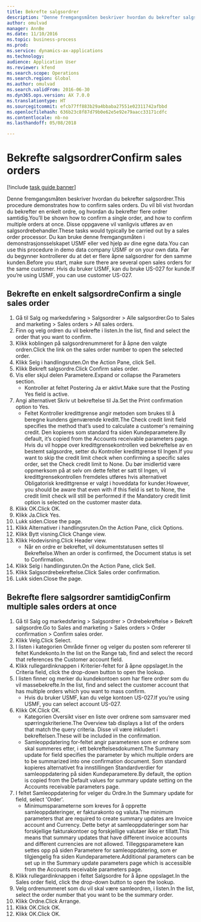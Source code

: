 ```yaml
--- 
title: Bekrefte salgsordrer
description: "Denne fremgangsmåten beskriver hvordan du bekrefter salgsordrer."
author: omulvad
manager: AnnBe
ms.date: 11/10/2016
ms.topic: business-process
ms.prod: 
ms.service: dynamics-ax-applications
ms.technology: 
audience: Application User
ms.reviewer: kfend
ms.search.scope: Operations
ms.search.region: Global
ms.author: omulvad
ms.search.validFrom: 2016-06-30
ms.dyn365.ops.version: AX 7.0.0
ms.translationtype: HT
ms.sourcegitcommit: efcb77ff883b29a4bbaba27551e02311742afbbd
ms.openlocfilehash: 636b23c8f87d79b0e62e5e92e79aacc33171cdfc
ms.contentlocale: nb-no
ms.lasthandoff: 05/08/2018

---
```

# <a name="confirm-sales-orders"></a><span data-ttu-id="4e6d5-103">Bekrefte salgsordrer</span><span class="sxs-lookup"><span data-stu-id="4e6d5-103">Confirm sales orders</span></span>

[!include [task guide banner](../../includes/task-guide-banner.md)]

<span data-ttu-id="4e6d5-104">Denne fremgangsmåten beskriver hvordan du bekrefter salgsordrer.</span><span class="sxs-lookup"><span data-stu-id="4e6d5-104">This procedure demonstrates how to confirm sales orders.</span></span> <span data-ttu-id="4e6d5-105">Du vil bli vist hvordan du bekrefter en enkelt ordre, og hvordan du bekrefter flere ordrer samtidig.</span><span class="sxs-lookup"><span data-stu-id="4e6d5-105">You’ll be shown how to confirm a single order, and how to confirm multiple orders at once.</span></span> <span data-ttu-id="4e6d5-106">Disse oppgavene vil vanligvis utføres av en salgsordrebehandler.</span><span class="sxs-lookup"><span data-stu-id="4e6d5-106">These tasks would typically be carried out by a sales order processor.</span></span> <span data-ttu-id="4e6d5-107">Du kan bruke denne fremgangsmåten i demonstrasjonsselskapet USMF eller ved hjelp av dine egne data.</span><span class="sxs-lookup"><span data-stu-id="4e6d5-107">You can use this procedure in demo data company USMF or on your own data.</span></span> <span data-ttu-id="4e6d5-108">Før du begynner kontrollerer du at det er flere åpne salgsordrer for den samme kunden.</span><span class="sxs-lookup"><span data-stu-id="4e6d5-108">Before you start, make sure there are several open sales orders for the same customer.</span></span> <span data-ttu-id="4e6d5-109">Hvis du bruker USMF, kan du bruke US-027 for kunde.</span><span class="sxs-lookup"><span data-stu-id="4e6d5-109">If you’re using USMF, you can use customer US-027.</span></span>


## <a name="confirm-a-single-sales-order"></a><span data-ttu-id="4e6d5-110">Bekrefte en enkelt salgsordre</span><span class="sxs-lookup"><span data-stu-id="4e6d5-110">Confirm a single sales order</span></span>
1. <span data-ttu-id="4e6d5-111">Gå til Salg og markedsføring > Salgsordrer > Alle salgsordrer.</span><span class="sxs-lookup"><span data-stu-id="4e6d5-111">Go to Sales and marketing > Sales orders > All sales orders.</span></span>
2. <span data-ttu-id="4e6d5-112">Finn og velg ordren du vil bekrefte i listen.</span><span class="sxs-lookup"><span data-stu-id="4e6d5-112">In the list, find and select the order that you want to confirm.</span></span>
3. <span data-ttu-id="4e6d5-113">Klikk koblingen på salgsordrenummeret for å åpne den valgte ordren.</span><span class="sxs-lookup"><span data-stu-id="4e6d5-113">Click the link on the sales order number to open the selected order.</span></span>
4. <span data-ttu-id="4e6d5-114">Klikk Selg i handlingsruten.</span><span class="sxs-lookup"><span data-stu-id="4e6d5-114">On the Action Pane, click Sell.</span></span>
5. <span data-ttu-id="4e6d5-115">Klikk Bekreft salgsordre.</span><span class="sxs-lookup"><span data-stu-id="4e6d5-115">Click Confirm sales order.</span></span>
6. <span data-ttu-id="4e6d5-116">Vis eller skjul delen Parametere.</span><span class="sxs-lookup"><span data-stu-id="4e6d5-116">Expand or collapse the Parameters section.</span></span>
    * <span data-ttu-id="4e6d5-117">Kontroller at feltet Postering Ja er aktivt.</span><span class="sxs-lookup"><span data-stu-id="4e6d5-117">Make sure that the Posting Yes field is active.</span></span>  
7. <span data-ttu-id="4e6d5-118">Angi alternativet Skriv ut bekreftelse til Ja.</span><span class="sxs-lookup"><span data-stu-id="4e6d5-118">Set the Print confirmation option to Yes.</span></span>
    * <span data-ttu-id="4e6d5-119">Feltet Kontroller kredittgrense angir metoden som brukes til å beregne kundens gjenværende kreditt.</span><span class="sxs-lookup"><span data-stu-id="4e6d5-119">The Check credit limit field specifies the method that’s used to calculate a customer's remaining credit.</span></span> <span data-ttu-id="4e6d5-120">Den kopieres som standard fra siden Kundeparametere.</span><span class="sxs-lookup"><span data-stu-id="4e6d5-120">By default, it’s copied from the Accounts receivable parameters page.</span></span> <span data-ttu-id="4e6d5-121">Hvis du vil hoppe over kredittgrensekontrollen ved bekreftelse av en bestemt salgsordre, setter du Kontroller kredittgrense til Ingen.</span><span class="sxs-lookup"><span data-stu-id="4e6d5-121">If you want to skip the credit limit check when confirming a specific sales order, set the Check credit limit to None.</span></span> <span data-ttu-id="4e6d5-122">Du bør imidlertid være oppmerksom på at selv om dette feltet er satt til Ingen, vil kredittgrensekontrollen fremdeles utføres hvis alternativet Obligatorisk kredittgrense er valgt i hoveddata for kunder.</span><span class="sxs-lookup"><span data-stu-id="4e6d5-122">However, you should be aware that even with if this field is set to None, the credit limit check will still be performed if the Mandatory credit limit option is selected on the customer master data.</span></span>  
8. <span data-ttu-id="4e6d5-123">Klikk OK.</span><span class="sxs-lookup"><span data-stu-id="4e6d5-123">Click OK.</span></span>
9. <span data-ttu-id="4e6d5-124">Klikk Ja.</span><span class="sxs-lookup"><span data-stu-id="4e6d5-124">Click Yes.</span></span>
10. <span data-ttu-id="4e6d5-125">Lukk siden.</span><span class="sxs-lookup"><span data-stu-id="4e6d5-125">Close the page.</span></span>
11. <span data-ttu-id="4e6d5-126">Klikk Alternativer i handlingsruten.</span><span class="sxs-lookup"><span data-stu-id="4e6d5-126">On the Action Pane, click Options.</span></span>
12. <span data-ttu-id="4e6d5-127">Klikk Bytt visning.</span><span class="sxs-lookup"><span data-stu-id="4e6d5-127">Click Change view.</span></span>
13. <span data-ttu-id="4e6d5-128">Klikk Hodevisning.</span><span class="sxs-lookup"><span data-stu-id="4e6d5-128">Click Header view.</span></span>
    * <span data-ttu-id="4e6d5-129">Når en ordre er bekreftet, vil dokumentstatusen settes til Bekreftelse.</span><span class="sxs-lookup"><span data-stu-id="4e6d5-129">When an order is confirmed, the Document status is set to Confirmation.</span></span>  
14. <span data-ttu-id="4e6d5-130">Klikk Selg i handlingsruten.</span><span class="sxs-lookup"><span data-stu-id="4e6d5-130">On the Action Pane, click Sell.</span></span>
15. <span data-ttu-id="4e6d5-131">Klikk Salgsordrebekreftelse.</span><span class="sxs-lookup"><span data-stu-id="4e6d5-131">Click Sales order confirmation.</span></span>
16. <span data-ttu-id="4e6d5-132">Lukk siden.</span><span class="sxs-lookup"><span data-stu-id="4e6d5-132">Close the page.</span></span>

## <a name="confirm-multiple-sales-orders-at-once"></a><span data-ttu-id="4e6d5-133">Bekrefte flere salgsordrer samtidig</span><span class="sxs-lookup"><span data-stu-id="4e6d5-133">Confirm multiple sales orders at once</span></span>
1. <span data-ttu-id="4e6d5-134">Gå til Salg og markedsføring > Salgsordrer > Ordrebekreftelse > Bekreft salgsordre.</span><span class="sxs-lookup"><span data-stu-id="4e6d5-134">Go to Sales and marketing > Sales orders > Order confirmation > Confirm sales order.</span></span>
2. <span data-ttu-id="4e6d5-135">Klikk Velg.</span><span class="sxs-lookup"><span data-stu-id="4e6d5-135">Click Select.</span></span>
3. <span data-ttu-id="4e6d5-136">I listen i kategorien Område finner og velger du posten som refererer til feltet Kundekonto.</span><span class="sxs-lookup"><span data-stu-id="4e6d5-136">In the list on the Range tab, find and select the record that references the Customer account field.</span></span>
4. <span data-ttu-id="4e6d5-137">Klikk rullegardinknappen i Kriterier-feltet for å åpne oppslaget.</span><span class="sxs-lookup"><span data-stu-id="4e6d5-137">In the Criteria field, click the drop-down button to open the lookup.</span></span>
5. <span data-ttu-id="4e6d5-138">I listen finner og merker du kundekontoen som har flere ordrer som du vil massebekrefte.</span><span class="sxs-lookup"><span data-stu-id="4e6d5-138">In the list, find and select the customer account that has multiple orders which you want to mass confirm.</span></span>
    * <span data-ttu-id="4e6d5-139">Hvis du bruker USMF, kan du velge kontoen US-027.</span><span class="sxs-lookup"><span data-stu-id="4e6d5-139">If you’re using USMF, you can select account US-027.</span></span>  
6. <span data-ttu-id="4e6d5-140">Klikk OK.</span><span class="sxs-lookup"><span data-stu-id="4e6d5-140">Click OK.</span></span>
    * <span data-ttu-id="4e6d5-141">Kategorien Oversikt viser en liste over ordrene som samsvarer med spørringskriteriene.</span><span class="sxs-lookup"><span data-stu-id="4e6d5-141">The Overview tab displays a list of the orders that match the query criteria.</span></span> <span data-ttu-id="4e6d5-142">Disse vil være inkludert i bekreftelsen.</span><span class="sxs-lookup"><span data-stu-id="4e6d5-142">These will be included in the confirmation.</span></span>  
    * <span data-ttu-id="4e6d5-143">Samleoppdatering for-feltet angir parameteren som er ordrene som skal summeres etter, i ett bekreftelsesdokument.</span><span class="sxs-lookup"><span data-stu-id="4e6d5-143">The Summary update for field specifies the parameter by which multiple orders are to be summarized into one confirmation document.</span></span> <span data-ttu-id="4e6d5-144">Som standard kopieres alternativet fra innstillingen Standardverdier for samleoppdatering på siden Kundeparametere.</span><span class="sxs-lookup"><span data-stu-id="4e6d5-144">By default, the option is copied from the Default values for summary update setting on the Accounts receivable parameters page.</span></span>  
7. <span data-ttu-id="4e6d5-145">I feltet Samleoppdatering for velger du Ordre.</span><span class="sxs-lookup"><span data-stu-id="4e6d5-145">In the Summary update for field, select 'Order'.</span></span>
    * <span data-ttu-id="4e6d5-146">Minimumsparameterne som kreves for å opprette samleoppdateringer, er fakturakonto og valuta.</span><span class="sxs-lookup"><span data-stu-id="4e6d5-146">The minimum parameters that are required to create summary updates are Invoice account and Currency.</span></span> <span data-ttu-id="4e6d5-147">Dette betyr at samleoppdateringer som har forskjellige fakturakontoer og forskjellige valutaer ikke er tillatt.</span><span class="sxs-lookup"><span data-stu-id="4e6d5-147">This means that summary updates that have different invoice accounts and different currencies are not allowed.</span></span> <span data-ttu-id="4e6d5-148">Tilleggsparametere kan settes opp på siden Parametere for samleoppdatering, som er tilgjengelig fra siden Kundeparametere.</span><span class="sxs-lookup"><span data-stu-id="4e6d5-148">Additional parameters can be set up in the Summary update parameters page which is accessible from the Accounts receivable parameters page.</span></span>  
8. <span data-ttu-id="4e6d5-149">Klikk rullegardinknappen i feltet Salgsordre for å åpne oppslaget.</span><span class="sxs-lookup"><span data-stu-id="4e6d5-149">In the Sales order field, click the drop-down button to open the lookup.</span></span>
9. <span data-ttu-id="4e6d5-150">Velg ordrenummeret som du vil skal være samleordren, i listen.</span><span class="sxs-lookup"><span data-stu-id="4e6d5-150">In the list, select the order number that you want to be the summary order.</span></span>
10. <span data-ttu-id="4e6d5-151">Klikk Ordne.</span><span class="sxs-lookup"><span data-stu-id="4e6d5-151">Click Arrange.</span></span>
11. <span data-ttu-id="4e6d5-152">Klikk OK.</span><span class="sxs-lookup"><span data-stu-id="4e6d5-152">Click OK.</span></span>
12. <span data-ttu-id="4e6d5-153">Klikk OK.</span><span class="sxs-lookup"><span data-stu-id="4e6d5-153">Click OK.</span></span>


